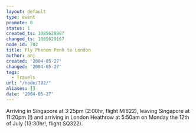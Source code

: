 ```yaml
---
layout: default
type: event
promote: 0
status: 1
created_ts: 1085628987
changed_ts: 1085629167
node_id: 702
title: Fly Phenom Penh to London
author: anj
created: '2004-05-27'
changed: '2004-05-27'
tags:
  - Travels
url: "/node/702/"
aliases: []
date: '2004-05-27'
---
```

Arriving in Singapore at 3:25pm (2:00hr, flight MI622), leaving Singapore at 11:20pm (!) and arriving in London Heathrow at 5:50am on Monday the 12th of July (13:30hr!, flight SQ322).
